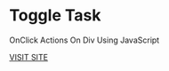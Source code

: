 <h1>Toggle Task</h1>
<p> OnClick Actions On Div Using JavaScript</p>
<a href="https://togglejs.netlify.com">VISIT SITE</a>
